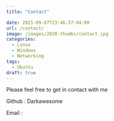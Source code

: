 ```yaml
---
title: "Contact"

date: 2021-09-07T23:46:57-04:00
url: /contact/
image: /images/2020-thumbs/contact.jpg
categories:
  - Linux
  - Windows
  - Networking
tags:
  - Ubuntu
draft: true
---
```


Please feel free to get in contact with me
<!--more-->

Github : Darkawesome

Email :
